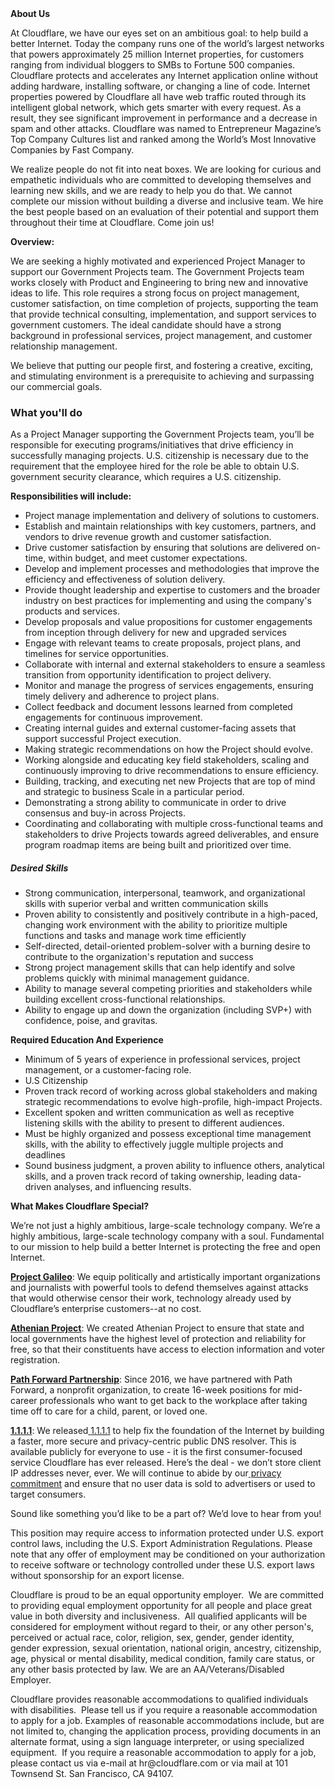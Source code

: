 <div class="content-intro">
	<div><strong>About Us</strong></div>
	<div>
		<p><span style="font-weight: 400;">At Cloudflare, we have our eyes set on an ambitious goal: to help build a better Internet. Today the company runs one of the world’s largest networks that powers approximately 25 million Internet properties, for customers ranging from individual bloggers to SMBs to Fortune 500 companies. Cloudflare protects and accelerates any Internet application online without adding hardware, installing software, or changing a line of code. Internet properties powered by Cloudflare all have web traffic routed through its intelligent global network, which gets smarter with every request. As a result, they see significant improvement in performance and a decrease in spam and other attacks. Cloudflare was named to Entrepreneur Magazine’s Top Company Cultures list and ranked among the World’s Most Innovative Companies by Fast Company.</span><span style="font-weight: 400;">&nbsp;</span></p>
		<p><span style="font-weight: 400;">We realize people do not fit into neat boxes. We are looking for curious and empathetic individuals who are committed to developing themselves and learning new skills, and we are ready to help you do that. We cannot complete our mission without building a diverse and inclusive team. We hire the best people based on an evaluation of their potential and support them throughout their time at Cloudflare. Come join us!&nbsp;</span></p>
	</div>
</div>
<p><strong>Overview:</strong></p>
<p>We are seeking a highly motivated and experienced Project Manager to support our Government Projects team. The Government Projects team works closely with Product and Engineering to bring new and innovative ideas to life. This role requires a strong focus on project management, customer satisfaction, on time completion of projects, supporting the team that provide technical consulting, implementation, and support services to government customers. The ideal candidate should have a strong background in professional services, project management, and customer relationship management.</p>
<p>We believe that putting our people first, and fostering a creative, exciting, and stimulating environment is a prerequisite to achieving and surpassing our commercial goals.&nbsp;</p>
<h3><strong>What you'll do</strong></h3>
<p>As a Project Manager supporting the Government Projects team, you’ll be responsible for executing programs/initiatives that drive efficiency in successfully managing projects. U.S. citizenship is necessary due to the requirement that the employee hired for the role be able to obtain U.S. government security clearance, which requires a U.S. citizenship.</p>
<p><strong>Responsibilities will include:</strong></p>
<ul>
	<li>Project manage implementation and delivery of solutions to customers.</li>
	<li>Establish and maintain relationships with key customers, partners, and vendors to drive revenue growth and customer satisfaction.</li>
	<li>Drive customer satisfaction by ensuring that solutions are delivered on-time, within budget, and meet customer expectations.</li>
	<li>Develop and implement processes and methodologies that improve the efficiency and effectiveness of solution delivery.</li>
	<li>Provide thought leadership and expertise to customers and the broader industry on best practices for implementing and using the company's products and services.</li>
	<li>Develop proposals and value propositions for customer engagements from inception through delivery for new and upgraded services</li>
	<li>Engage with relevant teams to create proposals, project plans, and timelines for service opportunities.</li>
	<li>Collaborate with internal and external stakeholders to ensure a seamless transition from opportunity identification to project delivery.</li>
	<li>Monitor and manage the progress of services engagements, ensuring timely delivery and adherence to project plans.</li>
	<li>Collect feedback and document lessons learned from completed engagements for continuous improvement.</li>
	<li>Creating internal guides and external customer-facing assets that support successful Project execution.</li>
	<li>Making strategic recommendations on how the Project should evolve.</li>
	<li>Working alongside and educating key field stakeholders, scaling and continuously improving to drive recommendations to ensure efficiency.</li>
	<li>Building, tracking, and executing net new Projects that are top of mind and strategic to business Scale in a particular period.</li>
	<li>Demonstrating a strong ability to communicate in order to drive consensus and buy-in across Projects.</li>
	<li>Coordinating and collaborating with multiple cross-functional teams and stakeholders to drive Projects towards agreed deliverables, and ensure program roadmap items are being built and prioritized over time.</li>
</ul>
<h5><strong>Desired Skills</strong></h5>
<ul>
	<li>Strong communication, interpersonal, teamwork, and organizational skills with superior verbal and written communication skills</li>
	<li>Proven ability to consistently and positively contribute in a high-paced, changing work environment with the ability to prioritize multiple functions and tasks and manage work time efficiently</li>
	<li>Self-directed, detail-oriented problem-solver with a burning desire to contribute to the organization's reputation and success</li>
	<li>Strong project management skills that can help identify and solve problems quickly with minimal management guidance.</li>
	<li>Ability to manage several competing priorities and stakeholders while building excellent cross-functional relationships.</li>
	<li>Ability to engage up and down the organization (including SVP+) with confidence, poise, and gravitas.</li>
</ul>
<p><strong>Required Education And Experience</strong></p>
<ul>
	<li>Minimum of 5 years of experience in professional services, project management, or a customer-facing role.</li>
	<li>U.S Citizenship&nbsp;</li>
	<li>Proven track record of working across global stakeholders and making strategic recommendations to evolve high-profile, high-impact Projects.</li>
	<li>Excellent spoken and written communication as well as receptive listening skills with the ability to present to different audiences.</li>
	<li>Must be highly organized and possess exceptional time management skills, with the ability to effectively juggle multiple projects and deadlines</li>
	<li>Sound business judgment, a proven ability to influence others, analytical skills, and a proven track record of taking ownership, leading data-driven analyses, and influencing results.</li>
</ul>
<div class="content-conclusion">
	<p><strong>What Makes Cloudflare Special?</strong></p>
	<p><span style="font-weight: 400;">We’re not just a highly ambitious, large-scale technology company. We’re a highly ambitious, large-scale technology company with a soul. Fundamental to our mission to help build a better Internet is protecting the free and open Internet.</span></p>
	<p><a href="https://blog.cloudflare.com/protecting-free-expression-online/"><strong>Project Galileo</strong></a><span style="font-weight: 400;">: We equip politically and artistically important organizations and journalists with powerful tools to defend themselves against attacks that would otherwise censor their work, technology already used by Cloudflare’s enterprise customers--at no cost.</span></p>
	<p><strong><a href="https://www.cloudflare.com/athenian/">Athenian Project</a></strong><span style="font-weight: 400;">: We created Athenian Project to ensure that state and local governments have the highest level of protection and reliability for free, so that their constituents have access to election information and voter registration.</span></p>
	<p><a href="https://blog.cloudflare.com/tag/path-forward/"><strong>Path Forward Partnership</strong></a><span style="font-weight: 400;">: Since 2016, we have partnered with Path Forward, a nonprofit organization, to create 16-week positions for mid-career professionals who want to get back to the workplace after taking time off to care for a child, parent, or loved one.</span></p>
	<p><a href="https://1.1.1.1/"><strong>1.1.1.1</strong></a><span style="font-weight: 400;">: We released</span><a href="https://1.1.1.1/"> <span style="font-weight: 400;">1.1.1.1</span></a><span style="font-weight: 400;"> to help fix the foundation of the Internet by building a faster, more secure and privacy-centric public DNS resolver. This is available publicly for everyone to use - it is the first consumer-focused service Cloudflare has ever released. Here’s the deal - we don’t store client IP addresses never, ever. We will continue to abide by our</span><a href="https://developers.cloudflare.com/1.1.1.1/privacy/public-dns-resolver"> privacy commitment</a><span style="font-weight: 400;"> and ensure that no user data is sold to advertisers or used to target consumers.</span></p>
	<p><span style="font-weight: 400;">Sound like something you’d like to be a part of? We’d love to hear from you!</span></p>
	<p><span style="font-weight: 400;">This position may require access to information protected under U.S. export control laws, including the U.S. Export Administration Regulations. Please note that any offer of employment may be conditioned on your authorization to receive software or technology controlled under these U.S. export laws without sponsorship for an export license.</span></p>
	<p><span style="font-weight: 400;">Cloudflare is proud to be an equal opportunity employer. &nbsp;We are committed to providing equal employment opportunity for all people and place great value in both diversity and inclusiveness. &nbsp;All qualified applicants will be considered for employment without regard to their, or any other person's, perceived or actual</span> <span style="font-weight: 400;">race, color, religion, sex, gender, gender identity, gender expression, sexual orientation, national origin, ancestry, citizenship, age, physical or mental disability, medical condition, family care status, or any other basis protected by law. </span><span style="font-weight: 400;">We are an AA/Veterans/Disabled Employer.</span></p>
	<p><span style="font-weight: 400;">Cloudflare provides reasonable accommodations to qualified individuals with disabilities. &nbsp;Please tell us if you require a reasonable accommodation to apply for a job. Examples of reasonable accommodations include, but are not limited to, changing the application process, providing documents in an alternate format, using a sign language interpreter, or using specialized equipment. &nbsp;If you require a reasonable accommodation to apply for a job, please contact us via e-mail at </span><span style="font-weight: 400;">hr@cloudflare.com</span><span style="font-weight: 400;"> or via mail at 101 Townsend St. San Francisco, CA 94107.</span></p>
</div>